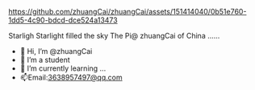 

https://github.com/zhuangCai/zhuangCai/assets/151414040/0b51e760-1dd5-4c90-bdcd-dce524a13473

Starligh
Starlight filled the sky
The Pi@ zhuangCai of China
......

- 👋 Hi, I’m @zhuangCai
- 👀 I’m a student
- 🌱 I’m currently learning ...
- 📫Email:3638957497@qq.com

<!---
zhuangCai/zhuangCai is a ✨ special ✨ repository because its `README.md` (this file) appears on your GitHub profile.
You can click the Preview link to take a look at your changes.
--->
